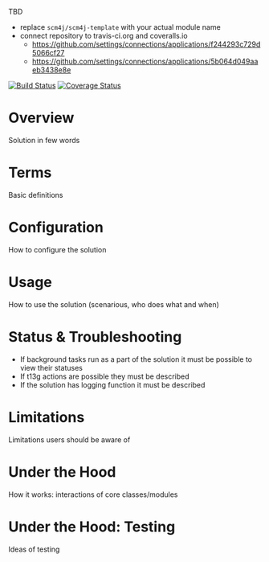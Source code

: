 TBD
- replace `scm4j/scm4j-template` with your actual module name
- connect repository to travis-ci.org and coveralls.io
  - https://github.com/settings/connections/applications/f244293c729d5066cf27
  - https://github.com/settings/connections/applications/5b064d049aaeb3438e8e

[![Build Status](https://travis-ci.org/scm4j/scm4j-template.svg?branch=master)](https://travis-ci.org/scm4j/scm4j-template)
[![Coverage Status](https://coveralls.io/repos/scm4j/scm4j-template/badge.png)](https://coveralls.io/r/scm4j/scm4j-template)

# Overview

Solution in few words

# Terms

Basic definitions

# Configuration

How to configure the solution

# Usage

How to use the solution (scenarious, who does what and when)

# Status & Troubleshooting

- If background tasks run as a part of the solution it must be possible to view their statuses
- If t13g actions are possible they must be described
- If the solution has logging function it must be described

# Limitations

Limitations users should be aware of

# Under the Hood

How it works: interactions of core classes/modules

# Under the Hood: Testing

Ideas of testing